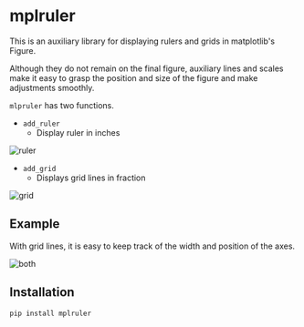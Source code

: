 # mplruler

This is an auxiliary library for displaying rulers and grids in matplotlib's Figure.

Although they do not remain on the final figure, auxiliary lines and scales make it easy to grasp the position and size of the figure and make adjustments smoothly.

`mlpruler` has two functions.

* `add_ruler`
  * Display ruler in inches

![ruler](./images/ruler.png)

* `add_grid`
  * Displays grid lines in fraction

![grid](./images/grid.png)


## Example

With grid lines, it is easy to keep track of the width and position of the axes.

![both](./images/both.png)


## Installation

```
pip install mplruler
```

